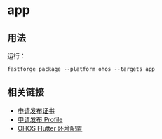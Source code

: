 # app

## 用法

运行：

```shell
fastforge package --platform ohos --targets app
```

## 相关链接

- [申请发布证书](https://developer.huawei.com/consumer/cn/doc/app/agc-help-add-releasecert-0000001946273961)
- [申请发布 Profile](https://developer.huawei.com/consumer/cn/doc/app/agc-help-add-releaseprofile-0000001914714796)
- [OHOS Flutter 环境配置](https://gitcode.com/openharmony-tpc/flutter_flutter/tree/3.22.0-ohos)
